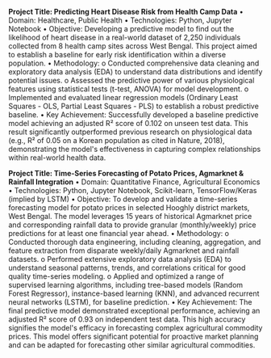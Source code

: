 
**Project Title: Predicting Heart Disease Risk from Health Camp Data**
•	Domain: Healthcare, Public Health
•	Technologies: Python, Jupyter Notebook
•	Objective: Developing a predictive model to find out the likelihood of heart disease in a real-world dataset of 2,250 individuals collected from 8 health camp sites across West Bengal. This project aimed to establish a baseline for early risk identification within a diverse population.
•	Methodology: 
o	Conducted comprehensive data cleaning and exploratory data analysis (EDA) to understand data distributions and identify potential issues.
o	Assessed the predictive power of various physiological features using statistical tests (t-test, ANOVA) for model development.
o	Implemented and evaluated linear regression models (Ordinary Least Squares - OLS, Partial Least Squares - PLS) to establish a robust predictive baseline.
•	Key Achievement: Successfully developed a baseline predictive model achieving an adjusted R² score of 0.102 on unseen test data. This result significantly outperformed previous research on physiological data (e.g., R² of 0.05 on a Korean population as cited in Nature, 2018), demonstrating the model's effectiveness in capturing complex relationships within real-world health data.



**Project Title: Time-Series Forecasting of Potato Prices, Agmarknet & Rainfall Integration**
•	Domain: Quantitative Finance, Agricultural Economics
•	Technologies: Python, Jupyter Notebook, Scikit-learn, TensorFlow/Keras (implied by LSTM)
•	Objective: To develop and validate a time-series forecasting model for potato prices in selected Hooghly district markets, West Bengal. The model leverages 15 years of historical Agmarknet price and corresponding rainfall data to provide granular (monthly/weekly) price predictions for at least one financial year ahead.
•	Methodology: 
o	Conducted thorough data engineering, including cleaning, aggregation, and feature extraction from disparate weekly/daily Agmarknet and rainfall datasets.
o	Performed extensive exploratory data analysis (EDA) to understand seasonal patterns, trends, and correlations critical for good quality time-series modeling.
o	Applied and optimized a range of supervised learning algorithms, including tree-based models (Random Forest Regressor), instance-based learning (KNN), and advanced recurrent neural networks (LSTM), for baseline prediction.
•	Key Achievement: The final predictive model demonstrated exceptional performance, achieving an adjusted R² score of 0.93 on independent test data. This high accuracy signifies the model's efficacy in forecasting complex agricultural commodity prices. This model offers significant potential for proactive market planning and can be adapted for forecasting other similar agricultural commodities.

